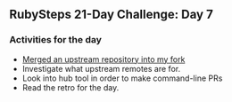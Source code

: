 ## RubySteps 21-Day Challenge: Day 7

### Activities for the day
* [Merged an upstream repository into my fork](https://help.github.com/articles/merging-an-upstream-repository-into-your-fork/)
* Investigate what upstream remotes are for.
* Look into hub tool in order to make command-line PRs
* Read the retro for the day.
